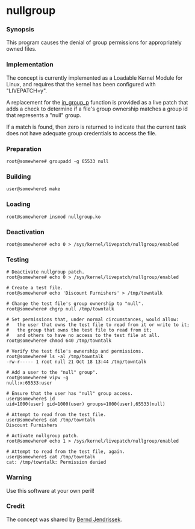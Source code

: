 # nullgroup

### Synopsis 
This program causes the denial of group permissions for appropriately owned
files.

### Implementation
The concept is currently implemented as a Loadable Kernel Module for Linux, and
requires that the kernel has been configured with "LIVEPATCH=y".

A replacement for the [in_group_p] function is provided as a live patch that
adds a check to determine if a file's group ownership matches a group id that
represents a "null" group.

If a match is found, then zero is returned to indicate that the current task
does not have adequate group credentials to access the file.

### Preparation
```
root@somewhere# groupadd -g 65533 null
```

### Building
```
user@somewhere$ make
```

### Loading
```
root@somewhere# insmod nullgroup.ko
```

### Deactivation
```
root@somewhere# echo 0 > /sys/kernel/livepatch/nullgroup/enabled
```

### Testing
```
# Deactivate nullgroup patch.
root@somewhere# echo 0 > /sys/kernel/livepatch/nullgroup/enabled

# Create a test file.
root@somewhere# echo 'Discount Furnishers' > /tmp/towntalk

# Change the test file's group ownership to "null".
root@somewhere# chgrp null /tmp/towntalk

# Set permissions that, under normal circumstances, would allow:
#   the user that owns the test file to read from it or write to it;
#   the group that owns the test file to read from it;
#   and others to have no access to the test file at all.
root@somewhere# chmod 640 /tmp/towntalk

# Verify the test file's ownership and permissions.
root@somewhere# ls -al /tmp/towntalk
-rw-r----- 1 root null 21 Oct 18 13:44 /tmp/towntalk

# Add a user to the "null" group".
root@somewhere# vipw -g
null:x:65533:user

# Ensure that the user has "null" group access.
user@somewhere$ id
uid=1000(user) gid=1000(user) groups=1000(user),65533(null)

# Attempt to read from the test file.
user@somewhere$ cat /tmp/towntalk
Discount Furnishers

# Activate nullgroup patch.
root@somewhere# echo 1 > /sys/kernel/livepatch/nullgroup/enabled

# Attempt to read from the test file, again.
user@somewhere$ cat /tmp/towntalk
cat: /tmp/towntalk: Permission denied
```

### Warning
Use this software at your own peril!

### Credit 
The concept was shared by [Bernd Jendrissek].

[in_group_p]: https://github.com/torvalds/linux/blob/v4.2/kernel/groups.c#L255
[Bernd Jendrissek]: http://www.bpj-code.co.za/
